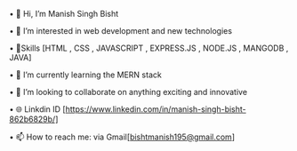 •	👋 Hi, I’m Manish Singh Bisht

•	👀 I’m interested in web development and new technologies

•	 🎯Skills [HTML , CSS  , JAVASCRIPT , EXPRESS.JS , NODE.JS , MANGODB , JAVA]

•	🌱 I’m currently learning the MERN stack

•	💞️ I’m looking to collaborate on anything exciting and innovative

•	🌐 Linkdin ID [https://www.linkedin.com/in/manish-singh-bisht-862b6829b/]

•	📫 How to reach me: via Gmail[bishtmanish195@gmail.com]


<!---
ManishBisht17/ManishBisht17 is a ✨ special ✨ repository because its `README.md` (this file) appears on your GitHub profile.
You can click the Preview link to take a look at your changes.
--->
